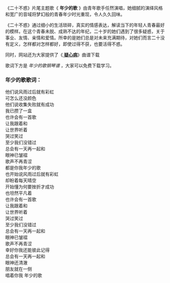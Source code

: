 

《二十不惑》片尾主题歌《 **年少的歌** 》由青年歌手任然演唱，她细腻的演绎风格和宽广的音域将梦幻般的青春年少时光重现，令人久久回味。

《二十不惑》通过细小的生活琐碎，真实的情感表达，解读当下的年轻人青春最好的模样。在这个青春未脱、成熟不达的年纪，二十岁的她们遇到了很多疑惑，关于事业、友情、亲情和爱情。所幸的是她们总是对未来充满期待，对她们而言二十没有定义，怎样都对怎样都好，即使过得不获，也要活得不惑。

同时，网站还为大家提供了《[ **疑心病**](Music-10033-疑心病-原声独奏-任然.html "疑心病")》曲谱下载

歌词下方是 _年少的歌钢琴谱_ ，大家可以免费下载学习。

### 年少的歌歌词：

他们说风雨过后就有彩虹  
可怎么还没颜色  
他们说收集失败就有成功  
我已攒了一盒  
也许会有一首歌  
让我跟着和  
让世界听着  
哭过笑过  
至少我们没错过  
总会有一天再一起和  
眼神已皱褶  
歌声不再青涩  
都是你我年少的歌  
也开始说风雨过后就有彩虹  
却盼着每天晴空  
开始懂为何要挫折才成功  
也坦然平凡着  
也许会有一首歌  
让我跟着和  
让世界听着  
哭过笑过  
至少我们没错过  
总会有一天再一起和  
眼神已皱褶  
歌声不再青涩  
幸好你我还能彼此记得  
总会有一天再一起和  
眼神还清澈  
朋友就在一侧  
唱着你我 年少的歌


